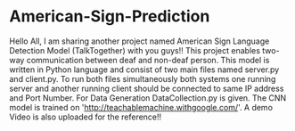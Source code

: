 # American-Sign-Prediction

Hello All, I am sharing another project named American Sign Language Detection Model (TalkTogether) with you guys!!
This project enables two-way communication between deaf and non-deaf person.
This model is written in Python language and consist of two main files named server.py and client.py. 
To run both files simultaneously both systems one running server and another running client should be connected to same IP address and Port Number.
For Data Generation DataCollection.py is given.
The CNN model is trained on 'http://teachablemachine.withgoogle.com/'. 
A demo Video is also uploaded for the reference!!
